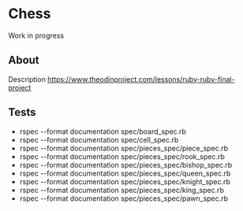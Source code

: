# Chess

Work in progress

## About

Description
https://www.theodinproject.com/lessons/ruby-ruby-final-project

## Tests

- rspec --format documentation spec/board_spec.rb
- rspec --format documentation spec/cell_spec.rb
- rspec --format documentation spec/pieces_spec/piece_spec.rb
- rspec --format documentation spec/pieces_spec/rook_spec.rb
- rspec --format documentation spec/pieces_spec/bishop_spec.rb
- rspec --format documentation spec/pieces_spec/queen_spec.rb
- rspec --format documentation spec/pieces_spec/knight_spec.rb
- rspec --format documentation spec/pieces_spec/king_spec.rb
- rspec --format documentation spec/pieces_spec/pawn_spec.rb
